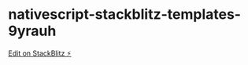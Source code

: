 # nativescript-stackblitz-templates-9yrauh

[Edit on StackBlitz ⚡️](https://stackblitz.com/edit/nativescript-stackblitz-templates-9yrauh)